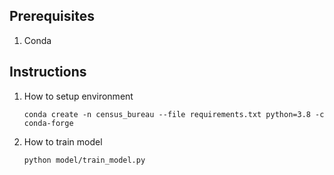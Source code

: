 ## Prerequisites

1. Conda

## Instructions

1. How to setup environment
    ```console
    conda create -n census_bureau --file requirements.txt python=3.8 -c conda-forge
    ```

2. How to train model
    ```console
    python model/train_model.py
    ```